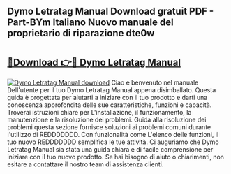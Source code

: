 ## Dymo Letratag Manual Download gratuit PDF - Part-BYm Italiano Nuovo manuale del proprietario di riparazione dte0w

# <h2><a href="http://dfbmlu.blite.top/?on=Dymo+Letratag+Manual">🔗Download 👉🔴 Dymo Letratag Manual</a></h2>

[![Dymo Letratag Manual download](https://i.imgur.com/lujVjoI.png)](http://dfbmlu.blite.top/?on=Dymo+Letratag+Manual)
Ciao e benvenuto nel manuale Dell'utente per il tuo Dymo Letratag Manual appena disimballato. Questa guida è progettata per aiutarti a iniziare con il tuo prodotto e darti una conoscenza approfondita delle sue caratteristiche, funzioni e capacità. Troverai istruzioni chiare per L'installazione, il funzionamento, la manutenzione e la risoluzione dei problemi. Guida alla risoluzione dei problemi questa sezione fornisce soluzioni ai problemi comuni durante l'utilizzo di REDDDDDDD. Con funzionalità come L'elenco delle funzioni, il tuo nuovo REDDDDDDD semplifica le tue attività. Ci auguriamo che Dymo Letratag Manual sia stata una guida chiara e di facile comprensione per iniziare con il tuo nuovo prodotto. Se hai bisogno di aiuto o chiarimenti, non esitare a contattare il nostro team di assistenza clienti.
